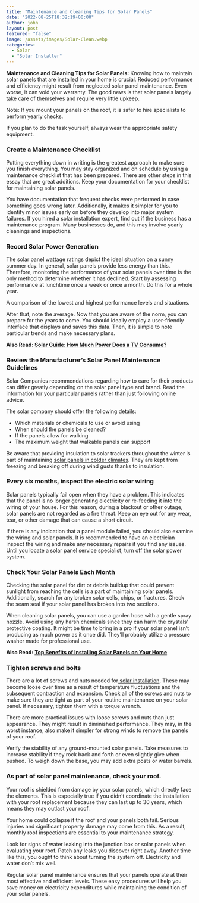 ```yaml
---
title: "Maintenance and Cleaning Tips for Solar Panels"
date: "2022-08-25T18:32:19+00:00"
author: john
layout: post
featured: "false"
image: /assets/images/Solar-Clean.webp
categories:
  - Solar
  - "Solar Installer"
---
```


**Maintenance and Cleaning Tips for Solar Panels:** Knowing how to maintain solar panels that are installed in your home is crucial. Reduced performance and efficiency might result from neglected solar panel maintenance. Even worse, it can void your warranty. The good news is that solar panels largely take care of themselves and require very little upkeep.

Note: If you mount your panels on the roof, it is safer to hire specialists to perform yearly checks.

If you plan to do the task yourself, always wear the appropriate safety equipment.

### **Create a Maintenance Checklist**

Putting everything down in writing is the greatest approach to make sure you finish everything. You may stay organized and on schedule by using a maintenance checklist that has been prepared. There are other steps in this essay that are great additions. Keep your documentation for your checklist for maintaining solar panels.

You have documentation that frequent checks were performed in case something goes wrong later. Additionally, it makes it simpler for you to identify minor issues early on before they develop into major system failures. If you hired a solar installation expert, find out if the business has a maintenance program. Many businesses do, and this may involve yearly cleanings and inspections.

### **Record Solar Power Generation**

The solar panel wattage ratings depict the ideal situation on a sunny summer day. In general, solar panels provide less energy than this. Therefore, monitoring the performance of your solar panels over time is the only method to determine whether it has declined. Start by assessing performance at lunchtime once a week or once a month. Do this for a whole year.

A comparison of the lowest and highest performance levels and situations.

After that, note the average. Now that you are aware of the norm, you can prepare for the years to come. You should ideally employ a user-friendly interface that displays and saves this data. Then, it is simple to note particular trends and make necessary plans.

**Also Read: [Solar Guide: How Much Power Does a TV Consume?](/solar-guide-how-much-power-does-a-tv-consume/)**

### **Review the Manufacturer’s Solar Panel Maintenance Guidelines**

Solar Companies recommendations regarding how to care for their products can differ greatly depending on the solar panel type and brand. Read the information for your particular panels rather than just following online advice.

The solar company should offer the following details:

- Which materials or chemicals to use or avoid using
- When should the panels be cleaned?
- If the panels allow for walking
- The maximum weight that walkable panels can support

Be aware that providing insulation to solar trackers throughout the winter is part of maintaining [solar panels in colder climates](/ways-you-can-save-energy-during-the-winter/). They are kept from freezing and breaking off during wind gusts thanks to insulation.

### **Every six months, inspect the electric solar wiring**

Solar panels typically fail open when they have a problem. This indicates that the panel is no longer generating electricity or re-feeding it into the wiring of your house. For this reason, during a blackout or other outage, solar panels are not regarded as a fire threat. Keep an eye out for any wear, tear, or other damage that can cause a short circuit.

If there is any indication that a panel module failed, you should also examine the wiring and solar panels. It is recommended to have an electrician inspect the wiring and make any necessary repairs if you find any issues. Until you locate a solar panel service specialist, turn off the solar power system.

### **Check Your Solar Panels Each Month**

Checking the solar panel for dirt or debris buildup that could prevent sunlight from reaching the cells is a part of maintaining solar panels. Additionally, search for any broken solar cells, chips, or fractures. Check the seam seal if your solar panel has broken into two sections.

When cleaning solar panels, you can use a garden hose with a gentle spray nozzle. Avoid using any harsh chemicals since they can harm the crystals’ protective coating. It might be time to bring in a pro if your solar panel isn’t producing as much power as it once did. They’ll probably utilize a pressure washer made for professional use.

**Also Read: [Top Benefits of Installing Solar Panels on Your Home](/top-benefits-of-installing-solar-panels-on-your-home/)**

### **Tighten screws and bolts**

There are a lot of screws and nuts needed for[ solar installation](/factors-that-affect-your-total-solar-panel-installation-cost/). These may become loose over time as a result of temperature fluctuations and the subsequent contraction and expansion. Check all of the screws and nuts to make sure they are tight as part of your routine maintenance on your solar panel. If necessary, tighten them with a torque wrench.

There are more practical issues with loose screws and nuts than just appearance. They might result in diminished performance. They may, in the worst instance, also make it simpler for strong winds to remove the panels of your roof.

Verify the stability of any ground-mounted solar panels. Take measures to increase stability if they rock back and forth or even slightly give when pushed. To weigh down the base, you may add extra posts or water barrels.

### **As part of solar panel maintenance, check your roof.**

Your roof is shielded from damage by your solar panels, which directly face the elements. This is especially true if you didn’t coordinate the installation with your roof replacement because they can last up to 30 years, which means they may outlast your roof.

Your home could collapse if the roof and your panels both fail. Serious injuries and significant property damage may come from this. As a result, monthly roof inspections are essential to your maintenance strategy.

Look for signs of water leaking into the junction box or solar panels when evaluating your roof. Patch any leaks you discover right away. Another time like this, you ought to think about turning the system off. Electricity and water don’t mix well.

Regular solar panel maintenance ensures that your panels operate at their most effective and efficient levels. These easy procedures will help you save money on electricity expenditures while maintaining the condition of your solar panels.
